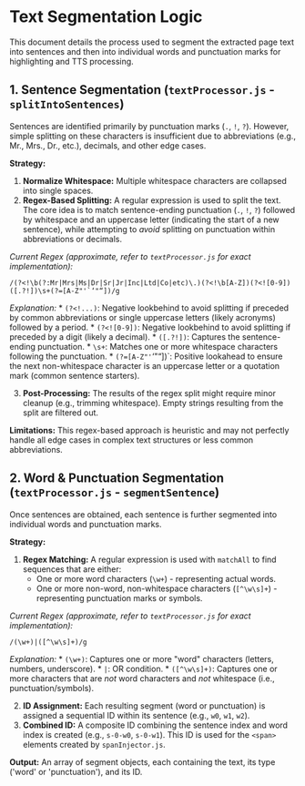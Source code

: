 # Text Segmentation Logic

This document details the process used to segment the extracted page text into sentences and then into individual words and punctuation marks for highlighting and TTS processing.

## 1. Sentence Segmentation (`textProcessor.js` - `splitIntoSentences`)

Sentences are identified primarily by punctuation marks (`.`, `!`, `?`). However, simple splitting on these characters is insufficient due to abbreviations (e.g., Mr., Mrs., Dr., etc.), decimals, and other edge cases.

**Strategy:**

1.  **Normalize Whitespace:** Multiple whitespace characters are collapsed into single spaces.
2.  **Regex-Based Splitting:** A regular expression is used to split the text. The core idea is to match sentence-ending punctuation (`.`, `!`, `?`) followed by whitespace and an uppercase letter (indicating the start of a new sentence), while attempting to *avoid* splitting on punctuation within abbreviations or decimals.

   *Current Regex (approximate, refer to `textProcessor.js` for exact implementation):*
   ```regex
   /(?<!\b(?:Mr|Mrs|Ms|Dr|Sr|Jr|Inc|Ltd|Co|etc)\.)(?<!\b[A-Z])(?<![0-9])([.?!])\s+(?=[A-Z"'`‘"“])/g
   ```
   *Explanation:*
     *   `(?<!...)`: Negative lookbehind to avoid splitting if preceded by common abbreviations or single uppercase letters (likely acronyms) followed by a period.
     *   `(?<![0-9])`: Negative lookbehind to avoid splitting if preceded by a digit (likely a decimal).
     *   `([.?!])`: Captures the sentence-ending punctuation.
     *   `\s+`: Matches one or more whitespace characters following the punctuation.
     *   `(?=[A-Z"'`‘"“])`: Positive lookahead to ensure the next non-whitespace character is an uppercase letter or a quotation mark (common sentence starters).

3.  **Post-Processing:** The results of the regex split might require minor cleanup (e.g., trimming whitespace). Empty strings resulting from the split are filtered out.

**Limitations:** This regex-based approach is heuristic and may not perfectly handle all edge cases in complex text structures or less common abbreviations.

## 2. Word & Punctuation Segmentation (`textProcessor.js` - `segmentSentence`)

Once sentences are obtained, each sentence is further segmented into individual words and punctuation marks.

**Strategy:**

1.  **Regex Matching:** A regular expression is used with `matchAll` to find sequences that are either:
    *   One or more word characters (`\w+`) - representing actual words.
    *   One or more non-word, non-whitespace characters (`[^\w\s]+`) - representing punctuation marks or symbols.

   *Current Regex (approximate, refer to `textProcessor.js` for exact implementation):*
   ```regex
   /(\w+)|([^\w\s]+)/g
   ```
   *Explanation:*
     *   `(\w+)`: Captures one or more "word" characters (letters, numbers, underscore).
     *   `|`: OR condition.
     *   `([^\w\s]+)`: Captures one or more characters that are *not* word characters and *not* whitespace (i.e., punctuation/symbols).

2.  **ID Assignment:** Each resulting segment (word or punctuation) is assigned a sequential ID within its sentence (e.g., `w0`, `w1`, `w2`).
3.  **Combined ID:** A composite ID combining the sentence index and word index is created (e.g., `s-0-w0`, `s-0-w1`). This ID is used for the `<span>` elements created by `spanInjector.js`.

**Output:** An array of segment objects, each containing the text, its type ('word' or 'punctuation'), and its ID. 